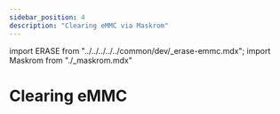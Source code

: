 ```yaml
---
sidebar_position: 4
description: "Clearing eMMC via Maskrom"
---
```


import ERASE from "../../../../../common/dev/\_erase-emmc.mdx";
import Maskrom from "./\_maskrom.mdx"

# Clearing eMMC

<ERASE loader="https://dl.radxa.com/rock2/images/loader/rk3528_spl_loader_v1.07.104.bin" rkdevtool_erase_emmc_img="/img/common/rkdevtool/rk3588-rkdevtool-erase-eMMC.webp">

<Maskrom/>
</ERASE>
